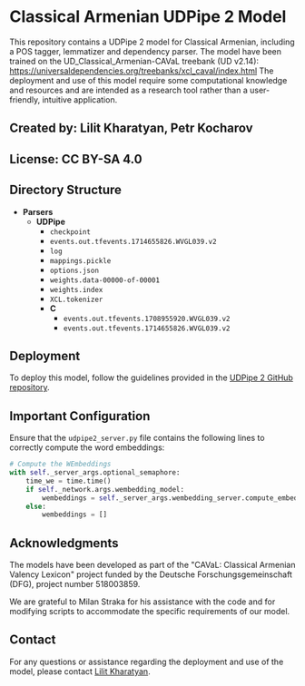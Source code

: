 # Classical Armenian UDPipe 2 Model

This repository contains a UDPipe 2 model for Classical Armenian, including a POS tagger, lemmatizer and dependency parser. The model have been trained on the UD_Classical_Armenian-CAVaL treebank (UD v2.14): https://universaldependencies.org/treebanks/xcl_caval/index.html The deployment and use of this model require some computational knowledge and resources and are intended as a research tool rather than a user-friendly, intuitive application.

## Created by: Lilit Kharatyan, Petr Kocharov

## License: CC BY-SA 4.0

## Directory Structure

- **Parsers**
  - **UDPipe**
    - `checkpoint`
    - `events.out.tfevents.1714655826.WVGL039.v2`
    - `log`
    - `mappings.pickle`
    - `options.json`
    - `weights.data-00000-of-00001`
    - `weights.index`
    - `XCL.tokenizer`
    - **C**
      - `events.out.tfevents.1708955920.WVGL039.v2`
      - `events.out.tfevents.1714655826.WVGL039.v2`

## Deployment

To deploy this model, follow the guidelines provided in the [UDPipe 2 GitHub repository](https://github.com/ufal/udpipe/tree/udpipe-2).

## Important Configuration

Ensure that the `udpipe2_server.py` file contains the following lines to correctly compute the word embeddings:

```python
# Compute the WEmbeddings
with self._server_args.optional_semaphore:
    time_we = time.time()
    if self._network.args.wembedding_model:
        wembeddings = self._server_args.wembedding_server.compute_embeddings(self._network.args.wembedding_model, wembedding_input)
    else:
        wembeddings = []
```
## Acknowledgments

The models have been developed as part of the "CAVaL: Classical Armenian Valency Lexicon" project funded by the Deutsche Forschungsgemeinschaft (DFG), project number 518003859.

We are grateful to Milan Straka for his assistance with the code and for modifying scripts to accommodate the specific requirements of our model.

## Contact
For any questions or assistance regarding the deployment and use of the model, please contact [Lilit Kharatyan](https://www.phil.uni-wuerzburg.de/en/vgsp/team/lilit-kharatyan/).
